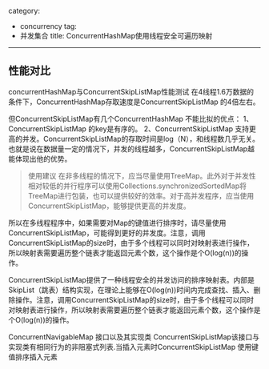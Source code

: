 ﻿category: 
- concurrency
tag:
- 并发集合
title: ConcurrentHashMap使用线程安全可遍历映射
---

## 性能对比
concurrentHashMap与ConcurrentSkipListMap性能测试 在4线程1.6万数据的条件下，ConcurrentHashMap存取速度是ConcurrentSkipListMap 的4倍左右。

但ConcurrentSkipListMap有几个ConcurrentHashMap 不能比拟的优点：
1、ConcurrentSkipListMap 的key是有序的。
2、ConcurrentSkipListMap 支持更高的并发。ConcurrentSkipListMap的存取时间是log（N），和线程数几乎无关。也就是说在数据量一定的情况下，并发的线程越多，ConcurrentSkipListMap越能体现出他的优势。

> 使用建议 在非多线程的情况下，应当尽量使用TreeMap。此外对于并发性相对较低的并行程序可以使用Collections.synchronizedSortedMap将TreeMap进行包装，也可以提供较好的效率。对于高并发程序，应当使用ConcurrentSkipListMap，能够提供更高的并发度。


所以在多线程程序中，如果需要对Map的键值进行排序时，请尽量使用ConcurrentSkipListMap，可能得到更好的并发度。注意，调用ConcurrentSkipListMap的size时，由于多个线程可以同时对映射表进行操作，所以映射表需要遍历整个链表才能返回元素个数，这个操作是个O(log(n))的操作。

ConcurrentSkipListMap提供了一种线程安全的并发访问的排序映射表。内部是SkipList（跳表）结构实现，在理论上能够在O(log(n))时间内完成查找、插入、删除操作。注意，调用ConcurrentSkipListMap的size时，由于多个线程可以同时对映射表进行操作，所以映射表需要遍历整个链表才能返回元素个数，这个操作是个O(log(n))的操作。


ConcurrentNavigableMap 接口以及其实现类 ConcurrentSkipListMap该接口与实现类有相同行为的非阻塞式列表.当插入元素时ConcurrentSkipListMap 使用键值排序插入元素